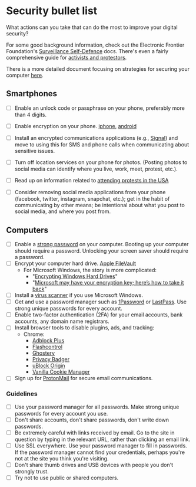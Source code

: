 # Security bullet list

What actions can you take that can do the most to improve your digital security?

For some good background information, check out the Electronic Frontier Foundation's [Surveillance Self-Defence](https://ssd.eff.org/) docs. There's even a fairly comprehensive guide for [activists and protestors](https://ssd.eff.org/en/playlist/activist-or-protester).

There is a more detailed document focusing on strategies for securing your computer [here](guidelines.md).

## Smartphones

 - [ ] Enable an unlock code or passphrase on your phone, preferably more than 4 digits.
 - [ ] Enable encryption on your phone. [iphone](https://ssd.eff.org/en/module/how-encrypt-your-iphone), [android](https://www.howtogeek.com/141953/how-to-encrypt-your-android-phone-and-why-you-might-want-to/)
 - [ ] Install an encrypted communications applications (e.g., [Signal](https://whispersystems.org/)) and move to using this for SMS and phone calls when communicating about sensitive issues.
 - [ ] Turn off location services on your phone for photos. (Posting photos to social media can identify where you live, work, meet, protest, etc.).
 - [ ] Read up on information related to [attending protests in the USA](https://ssd.eff.org/en/playlist/activist-or-protester#attending-protests-united-states)
 - [ ] Consider removing social media applications from your phone (facebook, twitter, instagram, snapchat, etc.); get in the habit of communicating by other means; be intentional about what you post to social media, and where you post from.


## Computers

 - [ ] Enable a [strong password](https://www.schneier.com/blog/archives/2014/03/choosing_secure_1.html) on your computer. Booting up your computer should require a password. Unlocking your screen saver should require a password.
 - [ ] Encrypt your computer hard drive. [Apple FileVault](https://support.apple.com/en-us/HT204837)
    - For Microsoft Windows, the story is more complicated:
      - "[Encrypting Windows Hard Drives](https://www.schneier.com/blog/archives/2015/06/encrypting_wind.html)"
      - "[Microsoft may have your encryption key; here’s how to take it back](https://arstechnica.com/information-technology/2015/12/microsoft-may-have-your-encryption-key-heres-how-to-take-it-back/)"
 - [ ] Install a [virus scanner](http://www.pcmag.com/article2/0,2817,2372364,00.asp) if you use Microsoft Windows.
 - [ ] Get and use a password manager such as [1Password](https://1password.com/) or [LastPass](https://www.lastpass.com/). Use strong unique passwords for every account.
 - [ ] Enable two-factor authentication (2FA) for your email accounts, bank accounts, any domain name registrars.
 - [ ] Install browser tools to disable plugins, ads, and tracking:
   - Chrome:
     - [Adblock Plus](https://adblockplus.org/)
     - [Flashcontrol](https://chrome.google.com/webstore/detail/flashcontrol/mfidmkgnfgnkihnjeklbekckimkipmoe?hl=en)
     - [Ghostery](https://www.ghostery.com/try-us/download-browser-extension/)
     - [Privacy Badger](https://www.eff.org/privacybadger)
     - [uBlock Origin](https://chrome.google.com/webstore/detail/ublock-origin/cjpalhdlnbpafiamejdnhcphjbkeiagm?hl=en)
     - [Vanilla Cookie Manager](https://chrome.google.com/webstore/detail/vanilla-cookie-manager/gieohaicffldbmiilohhggbidhephnjj?hl=en)
 - [ ] Sign up for [ProtonMail](https://protonmail.com/) for secure email communications.

### Guidelines

 - [ ] Use your password manager for all passwords. Make strong unique passwords for every account you use.
 - [ ] Don't share accounts, don't share passwords, don't write down passwords.
 - [ ] Be extremely careful with links received by email. Go to the site in question by typing in the relevant URL, rather than clicking an email link.
 - [ ] Use SSL everywhere. Use your password manager to fill in passwords. If the password manager cannot find your credentials, perhaps you're not at the site you think you're visiting.
 - [ ] Don't share thumb drives and USB devices with people you don't strongly trust.
 - [ ] Try not to use public or shared computers.
